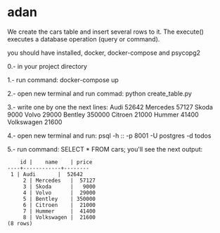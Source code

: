 # adan
We create the cars table and insert several rows to it. The execute() executes a database operation (query or command).

you should have installed, docker, docker-compose and psycopg2

0.- in your project directory

1.- run command: docker-compose up

2.- open new terminal and run commad: python create_table.py

3.- write one by one the next lines:
    Audi 52642
    Mercedes 57127
    Skoda 9000
    Volvo 29000
    Bentley 350000
    Citroen 21000
    Hummer 41400
    Volkswagen 21600
    
4.- open new terminal and run: psql -h :: -p 8001 -U postgres -d todos

5.- run command: SELECT * FROM cars;
    you'll see the next output:
    
        id |    name    | price
    ----+------------+--------
	 1 | Audi       |  52642
         2 | Mercedes   |  57127
         3 | Skoda      |   9000
         4 | Volvo      |  29000
         5 | Bentley    | 350000
         6 | Citroen    |  21000
         7 | Hummer     |  41400
         8 | Volkswagen |  21600
    (8 rows)
